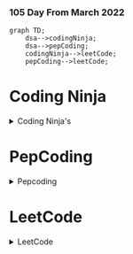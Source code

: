 ### 105 Day From March 2022

```mermaid
graph TD;
    dsa-->codingNinja;
    dsa-->pepCoding;
    codingNinja-->leetCode;
    pepCoding-->leetCode;
```



# Coding Ninja

<details><summary>Coding Ninja's</summary>
<p>

#### Problems
    

    1.
    
    

</p>
</details>



# PepCoding

<details><summary>Pepcoding</summary>
<p>

#### Problems

    1. 
     

</p>
</details>


# LeetCode


<details><summary>LeetCode</summary>
<p>

#### Problems

    1.

</p>
</details>
